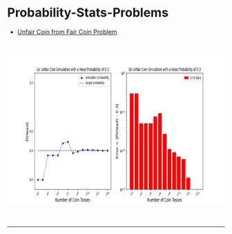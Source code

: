 # Probability-Stats-Problems
* [Unfair Coin from Fair Coin Problem](https://github.com/soheilesm/Probability-Stats-Problems/tree/main/Unfair-Coin-from-Fair-Coin)
  
$~$

<p align="center">
  <img width="750" height="350" src="./Unfair-Coin-from-Fair-Coin/outputs/simulation-results.png">
</p>

$~$

---

